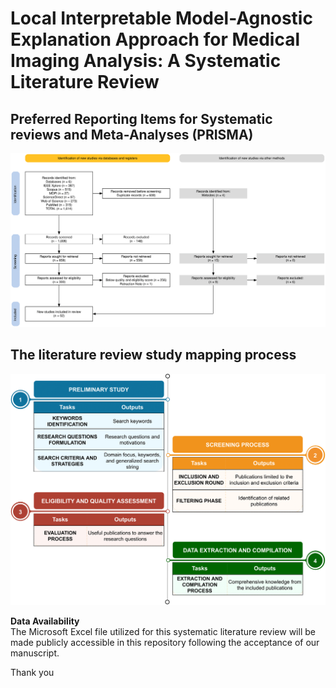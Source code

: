 # Local Interpretable Model-Agnostic Explanation Approach for Medical Imaging Analysis: A Systematic Literature Review

## Preferred Reporting Items for Systematic reviews and Meta-Analyses (PRISMA)
<div align="center">
    <img src="files/fig_prisma.png" width="700">
</div>

## The literature review study mapping process
<div align="center">
    <img src="files/fig_literature_mapping_process.png" width="700">
</div>

**Data Availability**
<br>
The Microsoft Excel file utilized for this systematic literature review will be made publicly accessible in this repository following the acceptance of our manuscript.


Thank you
